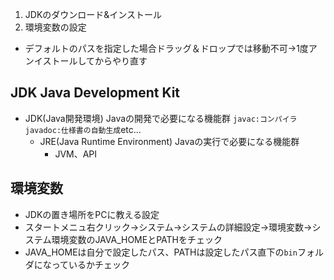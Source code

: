 1. JDKのダウンロード&インストール
2. 環境変数の設定
- デフォルトのパスを指定した場合ドラッグ＆ドロップでは移動不可→1度アンイストールしてからやり直す
## JDK Java Development Kit
- JDK(Java開発環境) Javaの開発で必要になる機能群 `javac:コンパイラ` `javadoc:仕様書の自動生成`etc...
  - JRE(Java Runtime Environment) Javaの実行で必要になる機能群
    - JVM、API
## 環境変数
- JDKの置き場所をPCに教える設定
- スタートメニュ右クリック→システム→システムの詳細設定→環境変数→システム環境変数のJAVA_HOMEとPATHをチェック
- JAVA_HOMEは自分で設定したパス、PATHは設定したパス直下の`bin`フォルダになっているかチェック

